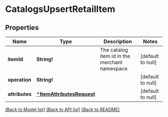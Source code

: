# CatalogsUpsertRetailItem

## Properties
Name | Type | Description | Notes
------------ | ------------- | ------------- | -------------
**itemId** | **String!** | The catalog item id in the merchant namespace | [default to null]
**operation** | **String!** |  | [default to null]
**attributes** | [***ItemAttributesRequest**](ItemAttributesRequest.md) |  | [default to null]

[[Back to Model list]](../README.md#documentation-for-models) [[Back to API list]](../README.md#documentation-for-api-endpoints) [[Back to README]](../README.md)


